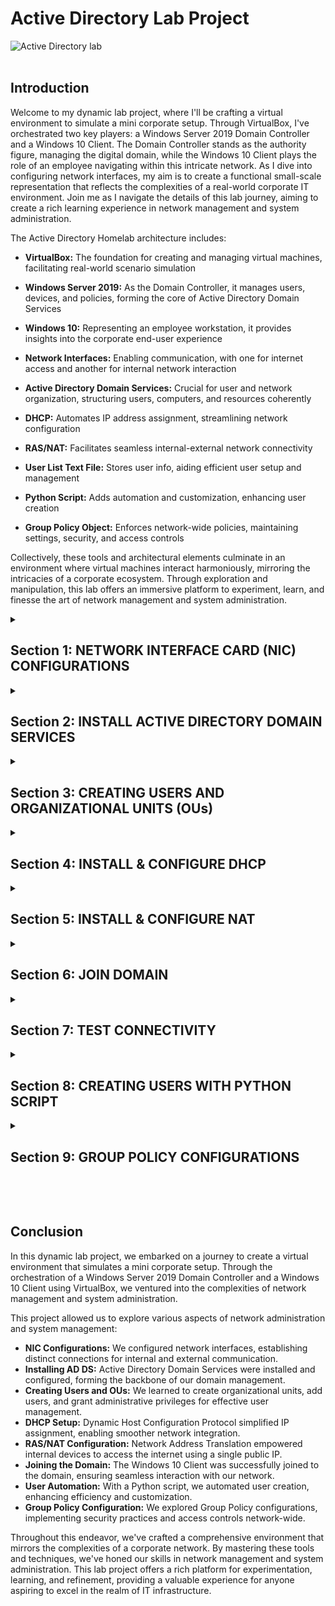 # Active Directory Lab Project

![Active Directory lab](https://github.com/TCHAPTCHET-Florian/files/blob/main/Arch_AD.gif)
<br><br>
<!-- ![Active Directory lab2](https://imgur.com/q23hpCu.gif) -->

## Introduction

Welcome to my dynamic lab project, where I'll be crafting a virtual environment to simulate a mini corporate setup. Through VirtualBox, I've orchestrated two key players: a Windows Server 2019 Domain Controller and a Windows 10 Client. The Domain Controller stands as the authority figure, managing the digital domain, while the Windows 10 Client plays the role of an employee navigating within this intricate network. As I dive into configuring network interfaces, my aim is to create a functional small-scale representation that reflects the complexities of a real-world corporate IT environment. Join me as I navigate the details of this lab journey, aiming to create a rich learning experience in network management and system administration.


The Active Directory Homelab architecture includes:


- **VirtualBox:** The foundation for creating and managing virtual machines, facilitating real-world scenario simulation

- **Windows Server 2019:** As the Domain Controller, it manages users, devices, and policies, forming the core of Active Directory Domain Services

- **Windows 10:** Representing an employee workstation, it provides insights into the corporate end-user experience

- **Network Interfaces:** Enabling communication, with one for internet access and another for internal network interaction

- **Active Directory Domain Services:** Crucial for user and network organization, structuring users, computers, and resources coherently

- **DHCP:** Automates IP address assignment, streamlining network configuration

- **RAS/NAT:** Facilitates seamless internal-external network connectivity

- **User List Text File:** Stores user info, aiding efficient user setup and management

- **Python Script:** Adds automation and customization, enhancing user creation

- **Group Policy Object:** Enforces network-wide policies, maintaining settings, security, and access controls


Collectively, these tools and architectural elements culminate in an environment where virtual machines interact harmoniously, mirroring the intricacies of a corporate ecosystem. Through exploration and manipulation, this lab offers an immersive platform to experiment, learn, and finesse the art of network management and system administration.

<details>
  <summary><h2><b>Section 1: NETWORK INTERFACE CARD (NIC) CONFIGURATIONS</b></h2></summary>
  <br> <br>
  In this section, We'll be configuring the 2 NICs on the Windows Server 2019.<br><br>
  
  ![Image 1](https://imgur.com/q23hpCu.gif)
  <br><br>
  
  **Step 1: Access Network Settings:**
  - Open "Network Connections" from the Control Panel
  
  **Step 2: Identify NICs:**
  - Identify the two NICs and renaming them to "Internet" and "Internal"
  
  **Step 3: Assign IP Addresses and Configure DNS:**
  - For NIC 1 (Internal):
    - IP Address: 10.2.22.1
    - Subnet Mask: 255.255.255.0
    - Default Gateway: (empty)
    - Preferred DNS Server: 127.0.0.1
  - For NIC 2 (Internet):
    - Obtain IP settings automatically (DHCP) for internet access
    - Obtain DNS server address automatically 
  
  **Reasons for the Configuration:**
  - NIC 1: Provides a gateway for the internal network.
    - **Explanation:** NIC 1 with IP "10.2.22.1" connects devices inside our network. We don't set a gateway to keep this network separate from the internet.
  - NIC 2: Enables connection to the internet.
    - **Explanation:** NIC 2 gets settings from the network, letting us connect online easily.
   
</details>

<details>
  <summary><h2><b>Section 2: INSTALL ACTIVE DIRECTORY DOMAIN SERVICES</b></h2></summary>
  <br><br>
  
  In this section, we'll be installing Active Directory Domain Services (AD DS) on Windows Server 2019.<br><br>
  
  
  **Step 1: Install AD DS:**
  - Open Server Manager.
  - Click "Manage" > "Add Roles and Features."
  - Choose "Role-based or feature-based installation" and click "Next."
  - Select the local server and click "Next."
  - Check "Active Directory Domain Services" and proceed.
  - Click through until you reach the installation summary, then click "Install."<br><br>

  ![Image 2](https://imgur.com/q23hpCu.gif)
<br><br>
  
  **Step 2: Promote Server to Domain Controller:**
  - After installation, click "Promote this server to a domain controller."
  - Choose "Add a new forest" and set domain details.
    - Server: DC
    - Operation System: Windows Server 2019
    - Domain Name: Streetrack.com
  - Set a Directory Services Restore Mode (DSRM) password.
  - DNS can be left alone for automatic configuration.
  - Complete the wizard and let the server restart.<br><br>
  
  ![Image 3](https://imgur.com/q23hpCu.gif)
<br><br>
  
  Awesome! We've successfully installed and configured Active Directory Domain Services on our Windows Server 2019.
</details>

<details>
  <summary><h2><b>Section 3: CREATING USERS AND ORGANIZATIONAL UNITS (OUs)</b></h2></summary>
  <br><br>
  
  Here, we'll be exploring how to efficiently manage users by creating Organizational Units (OUs), adding users, and assigning administrative privileges.<br><br>
  
  ![Image 4](https://imgur.com/q23hpCu.gif)
<br><br>
  
  **Step 1: Create Organizational Units (OUs):**
  - Open "Active Directory Users and Computers"
  - Right-click on the domain name and choose "New" > "Organizational Unit"
  - Create 2 OUs and name them: "_ADMINS" and "_USERS" respectively<br><br>

  ![Image 5](https://imgur.com/q23hpCu.gif)
<br><br>
  
  **Step 2: Create User Account:**
  - Right-click on the "_ADMINS" OU and choose "New" > "User"
  - Enter user details:
    - First Name: Thong
    - Last Name: Huynh
    - User Logon Name: thuynh<br><br>
      
  ![Image 6](https://imgur.com/q23hpCu.gif)
<br><br>

  **Step 3: Add User to Domain Admins Group:**
  - Locate the user we just created and right-click
  - Select "Properties"
  - In the "Member Of" tab, click "Add"
  - Enter "Domain Admins" and click "Check Names"
  - Click "OK" to add the user to the "Domain Admins" group<br><br>
  
  ![Image 7](https://imgur.com/q23hpCu.gif)<br><br>
  
  ![Image 8](https://imgur.com/q23hpCu.gif)<br><br>
  
  **Step 4: Verify User and OU Creation:**
  - Refresh Active Directory by restarting and log in with new Admin User credentials to confirm User and OU Creation<br><br>
  
  ![Image 9](https://imgur.com/q23hpCu.gif)
<br><br>
  
  Yay! we've successfully created Organizational Units (OUs), added a user to the "_ADMINS" OU, and granted administrative privileges by adding our user to the "Domain Admins" group.
</details>

<details>
  <summary><h2><b>Section 4: INSTALL & CONFIGURE DHCP</b></h2></summary>
  <br><br>
  
  In this section, we'll explore the process of installing and configuring the Dynamic Host Configuration Protocol (DHCP) to automate IP address assignment within our network.
  
  **Step 1: Open Server Manager:**
  - Launch "Server Manager" on the Windows Server 2019.<br><br>
  
  ![Image 10](https://imgur.com/q23hpCu.gif)<br><br>
  
  **Step 2: Add DHCP Role:**
  - Click "Manage" > "Add Roles and Features"
  - Select "Role-based or feature-based installation" and click "Next"
  - Choose the local server(DC) and proceed
  - Check "DHCP Server" and complete the installation wizard<br><br>
  
  ![Image 11](https://imgur.com/q23hpCu.gif)<br><br>

  **Step 3: Configure DHCP:**
  - After installation, open "DHCP Manager" from "Administrative Tools"
  - Right-click on our server name and choose "Configure DHCP"
  - Follow the wizard, selecting the appropriate network connection<br><br>
  
  ![Image 12](https://imgur.com/q23hpCu.gif)<br><br>
  
  **Step 4: Create DHCP Scope:**
  - In "DHCP Manager," right-click on "IPv4" and choose "New Scope"
  - Set the scope name, IP range, subnet mask, default gateway, DNS servers, and lease duration:
    - Scope Name: 10.2.22.100-200
    - Start IP Address: 10.2.22.100
    - End IP Address: 10.2.22.200
    - Length: 24
    - Subnet Mask: 255.255.255.0
    - Default Gateway: 10.2.22.1
    - DNS: 127.0.0.1
    - Lease Duration: 8 days<br><br>
  
  ![Image 13](https://imgur.com/q23hpCu.gif)<br><br>

  **Step 5: Authorize DHCP Server:**
  - If needed, we'll right-click on the server name in "DHCP Manager" and choose "Authorize."<br><br>
  
  Great! We've successfully installed and configured DHCP, automating IP address assignment to devices within our network.
</details>

<details>
  <summary><h2><b>Section 5: INSTALL & CONFIGURE NAT</b></h2></summary>
  <br><br>
  
  In this section, we'll focus on installing and configuring Network Address Translation (NAT), a technique that enables devices within our internal network to access the external internet while using a single public IP address.<br><br>
  
  ![Image 14](https://imgur.com/q23hpCu.gif)<br><br>

  **Step 1: Open Server Manager:**
  - Launch "Server Manager" on the Windows Server 2019
  - Click "Manage" > "Add Roles and Features"
  - Select "Role-based or feature-based installation" and click "Next"
  - Choose the local server (DC) and proceed
  - Check "Remote Access" and continue
  - Check "Routing" and finish the installation wizard<br><br>

  ![Image 15](https://imgur.com/q23hpCu.gif)<br><br>

  ![Image 16](https://imgur.com/q23hpCu.gif)<br><br>
  
  **Step 2: Configure NAT:**
  - After installation, open "Routing and Remote Access" from "Administrative Tools"
  - Right-click on our server name and choose "Configure and Enable Routing and Remote Access"<br><br>

  ![Image 17](https://imgur.com/q23hpCu.gif)<br><br>
  
  - Follow the wizard, selecting "Network address translation (NAT)"
  - Select the external network interface (Internet) for public connection<br><br>
  
  ![Image 18](https://imgur.com/q23hpCu.gif)<br><br>

  - In the "NAT" section, right-click on the server name and choose "NAT" > "Enable"<br><br>
</details>

<details>
  <summary><h2><b>Section 6: JOIN DOMAIN </b></h2></summary>
  <br><br>
  
  **Step 3: Join Domain With Windows 10 VM:**<br><br>

  Here, we will run the Windows 10 VM, join the domain (Streetrack.com),  and test connectivity <br><br>
  
  ![Image 19](https://imgur.com/q23hpCu.gif)<br><br>
  
  - On the client VM (Windows 10), log in using the Domain Admin "thuynh"
  - Right-click the "Start Menu" and choose "System"<br><br>

  ![Image 20](https://imgur.com/q23hpCu.gif)<br><br>
  
  - Click on "Advanced system settings"<br><br>

  ![Image 21](https://imgur.com/q23hpCu.gif)<br><br>
    
  - Go to the "Computer Name" tab and click "Change"<br><br>
  
  ![Image 22](https://imgur.com/q23hpCu.gif)<br><br>
  
  - Change "Computer name" to "Client-1"
  - Choose "Domain" and enter our domain name "Streetrack.com"<br><br>
  
  ![Image 23](https://imgur.com/q23hpCu.gif)<br><br>
  
  - Provide the "thuynh" credentials to join the domain<br><br>
  
  ![Image 24](https://imgur.com/q23hpCu.gif)<br><br>

  - Let's go! We've joined the Domain!<br><br>
</details>

<details>
  <summary><h2><b>Section 7: TEST CONNECTIVITY </b></h2></summary>
  <br><br>

  Now, we will test and confirm the confgurations that we set, ensuring the proper DHCP assignments and being able to connect to the internet.
  
  **Step 4: Test Connectivity:**<br><br>

  - On the Windows 10 VM, open a Command Prompt
  - Use the following commands to verify network settings and connectivity:
    - Run `ipconfig` to check the assigned IP configuration
    - Run `ping www.google.com` to test internet connectivity<br><br>
  
  ![Image 25](https://imgur.com/q23hpCu.gif)<br><br>
  
  There we go! We've successfully configured Network Address Translation (NAT), joined the domain using "thuynh" credentials, and verified internet and internal network connectivity on the client VM.
</details>

<details>
  <summary><h2><b>Section 8: CREATING USERS WITH PYTHON SCRIPT</b></h2></summary>
  <br><br>
  
  In this section, we will be going through the process of creating and running a Python script that takes a text file with a list of usernames to make user creation smoother and more dynamic. This will add a layer of automation and customization to our homelab environment.<br><br>

  I've created the following files that we'll be using for this section:

  My_users_list.txt 
   - A list of over 100 names(first and last)<br><br>
  
  ![Image 26](https://imgur.com/q23hpCu.gif)<br><br>

  <details>
  <summary>Create_AD_Users.py <b>(CLICK HERE TO VIEW)</b></summary>
  
  ```python
# This will import everything from the pyad module
from pyad import *

# Here, we'llset the default connection parameters for the Active Directory server
pyad.set_defaults(ldap_server="10.2.22.1", username="thuynh@streetrack.com", password="Cyberlab123!")

# This line will create a container object for the "_USERS" Organizational Unit (OU)
ou = pyad.adcontainer.ADContainer.from_dn("OU=_USERS,DC=Streetrack,DC=com")

# This will open the my_users_list text file and read its lines into the 'lines' variable
with open('my_users_list.txt', 'r') as file:
    lines = file.readlines()

# Iterate through each line in the 'lines' list
for line in lines:
    # Here, we split the line into 'first_name' and 'last_name'
    first_name, last_name = line.strip().split()
    
    # Create a username by capitalizing the first letter of 'first_name' and making 'last_name' lowercase
    username = first_name[0].upper() + last_name.lower()
    
    try:
        # This line will create the Active Directory user with the 'username' and 'ou' specified
        user = pyad.aduser.ADUser.create(username, ou)
        
        # These updates will give the various attributes of the user
        user.update_attribute('displayName', f"{first_name} {last_name}")
        user.update_attribute('sAMAccountName', username)
        user.update_attribute('givenName', first_name)
        user.update_attribute('sn', last_name)
        
        # And now, the user's password
        password = "Cyberlab123!"
        user.set_password(password)
        
        # This line will print a success message
        print(f"User {username} created successfully.")
        
    except Exception as e:
        # This will print an error message if an exception occurs and will help with error handling. 
        print(f"Error creating user {username}: {str(e)}")
```
  </details>
  
   - A Python script to create Users from the My_users_list.txt file
   - Users will be placed in the "_USERS" OU in "Streetrack.com" Domain
   - Default password will be set to "Cyberlab123!"<br><br>
  
  ![Image 27](https://imgur.com/q23hpCu.gifNSCjdXp.png)<br><br>
  
  **Step 1: Download and Install Python:**
  - Download Python from website, right-click install file and choose "Run as Administrator"<br><br>
  
  ![Image 28](https://imgur.com/q23hpCu.gifLfjqV1i.png)<br><br>
  
  **Step 2: Install Required Dependencies:**
  - Open a Command Prompt as administrators<br><br>
  
  - Run the each of the following commands to install the necessary libraries and components:
    ```
    curl https://bootstrap.pypa.io/get-pip.py -o get-pip.py
    python get-pip.py
    pip install pyad
    pip install pywin32
    ```

  ![Image 33](https://imgur.com/q23hpCu.gifL0A0n1e.png)<br><br>
  
  ![Image 34](https://imgur.com/q23hpCu.gif1GwzbDo.png)<br><br>
  
  ![Image 35](https://imgur.com/q23hpCu.gif9EreQX8.png)<br><br>
  
  **Step 3: Navigate to Script Directory:**
  - Navigate to the directory where the Python script and user list text file resides<br><br>

  ![Image 36](https://imgur.com/q23hpCu.gifW0aHdyI.png)<br><br>
  
  ![Image 37](https://imgur.com/q23hpCu.gifAKnhjst.png)<br><br>
  
  **Step 4: Run the Python Script:**
  - In the Command Prompt, run the script using the command:
    ```
    python create_ad_users.py
    ```
  <br><br>
  
  ![Image 38](https://imgur.com/q23hpCu.gifH8cpUUg.png)<br><br>
  
  **Step 5: Verify User Creations:**
  - In Active Directory Users and Computers, navigate to the "_USERS" OU to verify that the users created by the scripts are listed<br><br>
  
  ![Image 39](https://imgur.com/q23hpCu.gifCP0Lcax.png)<br><br>
  
  **Step 6: Test User Accounts:**
  - Log into one of the created user accounts to confirm its functionality and attributes<br><br>
  
  ![Image 40](https://imgur.com/q23hpCu.gifAaz86PX.png)<br><br>
  
  Let's go!! We now have created and ran the Python script to automate user creations in Active Directory, streamlining the process and enhancing efficiency!
</details>

<details>
  <summary><h2><b>Section 9: GROUP POLICY CONFIGURATIONS</b></h2></summary>
  <br><br>
  
  In this section, we're diving into Group Policy configurations, a powerful tool that allows us to manage various settings, security policies, and access controls across our Active Directory environment.<br><br>

  **Step 1: Access Group Policy Management:**
  - Open "Server Manager" on the Windows Server 2019.
  - Click "Tools" > "Group Policy Management."<br><br>
  
  ![Image 82](https://imgur.com/q23hpCu.gifhPri6r2.png)<br><br>
  
  **Step 2: Create a New Group Policy Object (GPO):**
  - Right-click on the "Group Policy Objects" container and select "New."
  - We're going to name the GPO "Homelab Users GPO"<br><br>
  
  ![Image 83](https://imgur.com/q23hpCu.gifgA7abT1.png)<br><br>
  
  ![Image 84](https://imgur.com/q23hpCu.gifZtkDWFo.png)<br><br>
  
  **Step 3: Edit GPO Settings:**
  - Right-click on the newly created GPO and select "Edit."<br><br>
  
  ![Image 85](https://imgur.com/q23hpCu.gifwRANEkt.png)<br><br>
  
  - After selecting "Edit," navigate to the following path within the editor:
    
    - Computer Configuration > Policies > Windows Settings > Security Settings > Account Policies > Password Policy
      - Password Policy:
        - Set password complexity requirements.
        - Enable "Password must meet complexity requirements."
        - Set minimum password length to 14 characters.<br><br>
        
  ![Image 86](https://imgur.com/q23hpCu.gifo70pjTw.png)<br><br>
  
  ![Image 87](https://imgur.com/q23hpCu.gifCXQg0dV.png)<br><br>
  
   - Computer Configuration > Policies > Windows Settings > Security Settings > Account Policies > Account Lockout Policy
     - Account Lockout Policy:
      - Set account lockout threshold to 3 attempts
      - Other Account Lockout Policies will be changed to suggested values <br><br>
  
  ![Image 88](https://imgur.com/q23hpCu.gifpOqc2nW.png)<br><br>

  - Computer Configuration > Administrative Templates > System 
    - Turn off forced restart. (Good Practice: Avoids unwanted restarts, preventing interruptions and data loss)<br><br>

  ![Image 89](https://imgur.com/q23hpCu.gifnnhopXN.png)<br><br>
      
  - Computer Configuration > Administrative Templates > All Settings:
    - Prohibit user installs. (Good Practice: Limits unauthorized software installation to maintain control over applications running on the network)<br><br>

  ![Image 90](https://imgur.com/q23hpCu.gifnIo4EHC.png)<br><br>
  
  - Computer Configuration > Administrative Templates > Windows Components > Store
    - Turn off the Store application. (Good Practice: Controls software sources by disabling the Microsoft Store application)<br><br>
        
  ![Image 91](https://imgur.com/q23hpCu.gifH4SJGTe.png)<br><br>

  - Computer Configuration > Administrative Templates > Windows Components > OneDrive 
    - Prevent the usage of OneDrive for file storage. (Good Practice: Enhances data control by preventing accidental or unauthorized data exposure)<br><br>
  
  ![Image 92](https://imgur.com/q23hpCu.gifoBgG0nj.png)<br><br>
    
  - User Configuration > Administrative Templates > Control Panel:
    - Prohibit access to the Control Panel (Good Practice: Prevents unauthorized system changes and helps maintain a consistent and secure enviroment)<br><br>
        
  ![Image 93](https://imgur.com/q23hpCu.gifS4bzHwt.png)<br><br>
  
  - User Configuration > Administrative Templates > System:
    - Prevent access to the command prompt (Good Practice: Reduces misuse risks by preventing users from running commmands that might cause unintended damage or securtiy breach)<br><br>
        
  ![Image 94](https://imgur.com/q23hpCu.gifBVA8llG.png)<br><br>
  
  - User Configuration > Administrative Templates > System > Removable Storage Access:
    - All Removable Storage classes: Deny all access (Good Practice: Prevents data leakage by preventing unauthorized copying or transfering sensitive data onto external devices)<br><br>
        
  ![Image 95](https://imgur.com/q23hpCu.gifQj7QsSw.png)<br><br>
        
  **Step 4: Apply GPO to "_USERS" OU:**
  - Go back to Group Policy Management
  - Right-click on the "_USERS" OU and select "Link an Existing GPO."
  - Choose the GPO we've created (Homelab Users GPO) and link it to the "_USERS" OU.<br><br>
  
  ![Image 96](https://imgur.com/q23hpCu.gifBYugf90.png)<br><br>

  ![Image 97](https://imgur.com/q23hpCu.gifSERQGPT.png)<br><br>
  
  **Step 5: Force Group Policy Update:**
  - On the client machine, open a Command Prompt as an administrator.
  - Run the command: `gpupdate /force`<br><br>
  
  ![Image 98](https://imgur.com/q23hpCu.gif8MN86eY.png)<br><br>
  
  **Step 6: Test GPO Effects:**
  - Verify that the applied GPO settings are in effect on the client machine.<br><br>
  
  ![Image 99](https://imgur.com/q23hpCu.gifJ6eEOLm.png)<br><br>

  ![Image 100](https://imgur.com/q23hpCu.gif5TfBer6.png)<br><br>
  
  Group Policy configurations offer a structured way to manage and enforce consistent settings, security policies, and access controls. By effectively using GPOs, we can enhance the security and organization of the network, creating a more efficient system.
</details>

<br><br>


## Conclusion

In this dynamic lab project, we embarked on a journey to create a virtual environment that simulates a mini corporate setup. Through the orchestration of a Windows Server 2019 Domain Controller and a Windows 10 Client using VirtualBox, we ventured into the complexities of network management and system administration.

This project allowed us to explore various aspects of network administration and system management:

- **NIC Configurations:** We configured network interfaces, establishing distinct connections for internal and external communication.
- **Installing AD DS:** Active Directory Domain Services were installed and configured, forming the backbone of our domain management.
- **Creating Users and OUs:** We learned to create organizational units, add users, and grant administrative privileges for effective user management.
- **DHCP Setup:** Dynamic Host Configuration Protocol simplified IP assignment, enabling smoother network integration.
- **RAS/NAT Configuration:** Network Address Translation empowered internal devices to access the internet using a single public IP.
- **Joining the Domain:** The Windows 10 Client was successfully joined to the domain, ensuring seamless interaction with our network.
- **User Automation:** With a Python script, we automated user creation, enhancing efficiency and customization.
- **Group Policy Configuration:** We explored Group Policy configurations, implementing security practices and access controls network-wide.

Throughout this endeavor, we've crafted a comprehensive environment that mirrors the complexities of a corporate network. By mastering these tools and techniques, we've honed our skills in network management and system administration. This lab project offers a rich platform for experimentation, learning, and refinement, providing a valuable experience for anyone aspiring to excel in the realm of IT infrastructure.





